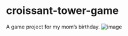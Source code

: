 # croissant-tower-game
A game project for my mom’s birthday.
![image](https://github.com/user-attachments/assets/677ed51f-550a-4da7-aaed-99c004e6795c)
